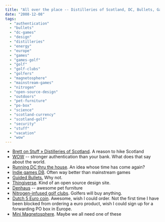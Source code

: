```yaml
---
title: "All over the place -- Distilleries of Scotland, DC, Bullets, Games, Doghouses, Golf, Currency, and more"
date: "2008-12-08"
tags: 
  - "authentication"
  - "bullets"
  - "dc-games"
  - "design"
  - "distilleries"
  - "energy"
  - "europe"
  - "games"
  - "games-golf"
  - "golf"
  - "golf-clubs"
  - "golfers"
  - "magnetosphere"
  - "mainstream-games"
  - "nitrogen"
  - "open-source-design"
  - "outdoors"
  - "pet-furniture"
  - "po-box"
  - "science"
  - "scotland-currency"
  - "scotland-golf"
  - "security"
  - "stuff"
  - "vacation"
  - "wow"
---
```


- [Brett on Stuff » Distilleries of Scotland](http://www.brettonstuff.com/index.php/backpacking/distilleries-of-scotland/). A reason to hike Scotland
- [WOW](http://lifehacker.com/5103852/would-you-pay-7-for-two+factor-online-banking-authentication) -- stronger authentication than your bank. What does that say about the world.
- [Running DC thru the house](http://www.greentechmedia.com/articles/a-current-in-every-ceiling-5278.html). An idea whose time has come again?
- [Indie games DB](http://www.crunchgear.com/2008/11/22/tigdb-the-indie-games-database/). Often way better than mainstream games
- [Guided Bullets.](http://blog.wired.com/defense/2008/11/what-if-a-snipe.html) Why not.
- [Thingiverse](http://www.thingiverse.com/). Kind of an open source design site.
- [Denhaus](http://www.denhaus.com/) -- awesome pet furniture
- [Nitrogen-infused golf clubs](http://www.crunchgear.com/2008/11/13/nitrogen-infused-golf-clubs-mimic-big-swing-speeds/). Golfers will buy anything.
- [Dutch 5 Euro coin](http://www.google.com/reader/view/#stream/user%2F07916954266999182530%2Fstate%2Fcom.google%2Fstarred). Awesome, wish I could order. Not the first time I have been blocked from ordering a euro product, wish I could sign up for a forwarding PO box in Europe.
- [Mini Magnetosphere](http://www.ubergizmo.com/15/archives/2008/11/mini_magnetosphere_to_prevent_astronauts_from_cosmic_rays.html). Maybe we all need one of these

